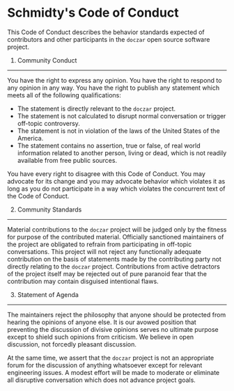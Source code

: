 Schmidty's Code of Conduct
==========================
This Code of Conduct describes the behavior standards expected of contributors and other
participants in the `doczar` open source software project.

1. Community Conduct
--------------------
You have the right to express any opinion. You have the right to respond to any opinion in any way.
You have the right to publish any statement which meets all of the following qualifications:
 * The statement is directly relevant to the `doczar` project.
 * The statement is not calculated to disrupt normal conversation or trigger off-topic controversy.
 * The statement is not in violation of the laws of the United States of the America.
 * The statement contains no assertion, true or false, of real world information related to another
    person, living or dead, which is not readily available from free public sources.

You have every right to disagree with this Code of Conduct. You may advocate for its change and you
may advocate behavior which violates it as long as you do not participate in a way which violates
the concurrent text of the Code of Conduct.

2. Community Standards
----------------------
Material contributions to the `doczar` project will be judged only by the fitness for purpose of the
contributed material. Officially sanctioned maintainers of the project are obligated to refrain from
participating in off-topic conversations. This project will not reject any functionally adequate
contribution on the basis of statements made by the contributing party not directly relating to the
`doczar` project. Contributions from active detractors of the project itself may be rejected out of
pure paranoid fear that the contribution may contain disguised intentional flaws.


3. Statement of Agenda
----------------------
The maintainers reject the philosophy that anyone should be protected from hearing the opinions of
anyone else. It is our avowed position that preventing the discussion of divisive opinions serves no
ultimate purpose except to shield such opinions from criticism. We believe in open discussion, not
forcedly pleasant discussion.

At the same time, we assert that the `doczar` project is not an appropriate forum for the discussion
of anything whatsoever except for relevant engineering issues. A modest effort will be made to
moderate or eliminate all disruptive conversation which does not advance project goals.

